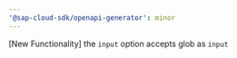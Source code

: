 ```yaml
---
'@sap-cloud-sdk/openapi-generator': minor
---
```


[New Functionality] the `input` option accepts glob as `input`
